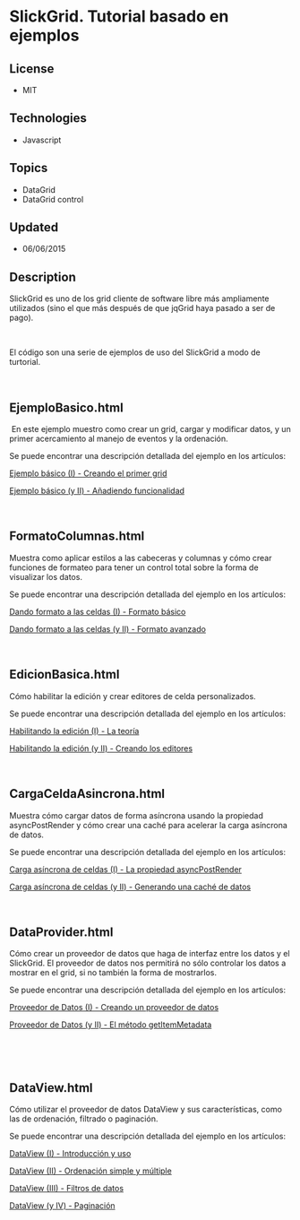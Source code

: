 # SlickGrid. Tutorial basado en ejemplos
## License
- MIT
## Technologies
- Javascript
## Topics
- DataGrid
- DataGrid control
## Updated
- 06/06/2015
## Description

<p>SlickGrid es uno de los grid cliente de software libre m&aacute;s ampliamente utilizados (sino el que m&aacute;s despu&eacute;s de que jqGrid haya pasado a ser de pago).</p>
<p>&nbsp;</p>
<p>El c&oacute;digo son una serie de ejemplos de uso del SlickGrid a modo de turtorial.</p>
<p>&nbsp;</p>
<h2>EjemploBasico.html</h2>
<p>&nbsp;En este ejemplo muestro como crear un grid, cargar y modificar datos, y un primer acercamiento al manejo de eventos y la ordenaci&oacute;n.</p>
<p>Se puede encontrar una descripci&oacute;n detallada del ejemplo en los art&iacute;culos:</p>
<p><a href="http://pildorasjs.blogspot.com/2015/06/slickgrid-empezando-ejemplo-basico.html" target="_blank">Ejemplo b&aacute;sico (I) - Creando el primer grid</a></p>
<p><a href="http://pildorasjs.blogspot.com/2015/06/slickgrid-basico-modificar-ordenar.html" target="_blank">Ejemplo b&aacute;sico (y II) - A&ntilde;adiendo funcionalidad</a></p>
<p>&nbsp;</p>
<h2>FormatoColumnas.html</h2>
<p>Muestra como aplicar estilos a las cabeceras y columnas y c&oacute;mo crear funciones de formateo para tener un control total sobre la forma de visualizar los datos.</p>
<p>Se puede encontrar una descripci&oacute;n detallada del ejemplo en los art&iacute;culos:</p>
<p><a href="http://pildorasjs.blogspot.com/2015/06/slickgrid-formato-basico-celdas.html" target="_blank">Dando formato a las celdas (I) - Formato b&aacute;sico</a></p>
<p><a href="http://pildorasjs.blogspot.com/2015/06/slickgrid-formato-celdas-formatter.html" target="_blank">Dando formato a las celdas (y II) - Formato avanzado</a></p>
<p>&nbsp;</p>
<h2>EdicionBasica.html</h2>
<p>C&oacute;mo habilitar la edici&oacute;n y crear editores de celda personalizados.</p>
<p>Se puede encontrar una descripci&oacute;n detallada del ejemplo en los art&iacute;culos:</p>
<p><a href="http://pildorasjs.blogspot.com/2015/06/slickgrid-habilitando-la-edicion.html" target="_blank">Habilitando la edici&oacute;n (I) - La teor&iacute;a</a></p>
<p><a href="http://pildorasjs.blogspot.com/2015/06/slickgrid-edicion-creando-editores.html" target="_blank">Habilitando la edici&oacute;n (y II) - Creando los editores</a></p>
<p>&nbsp;</p>
<h2>CargaCeldaAsincrona.html</h2>
<p>Muestra c&oacute;mo cargar datos de forma as&iacute;ncrona usando la propiedad asyncPostRender y c&oacute;mo crear una cach&eacute; para acelerar la carga as&iacute;ncrona de datos.</p>
<p>Se puede encontrar una descripci&oacute;n detallada del ejemplo en los art&iacute;culos:</p>
<p><a href="http://pildorasjs.blogspot.com/2015/06/slickgrid-carga-asincrona-asyncPostRender.html" target="_blank">Carga as&iacute;ncrona de celdas (I) - La propiedad asyncPostRender</a></p>
<p><a href="http://pildorasjs.blogspot.com/2015/06/slickgrid-carga-asincrona-cache.html" target="_blank">Carga as&iacute;ncrona de celdas (y II) - Generando una cach&eacute; de datos</a></p>
<p>&nbsp;</p>
<h2>DataProvider.html</h2>
<p>C&oacute;mo crear un proveedor de datos que haga de interfaz entre los datos y el SlickGrid. El proveedor de datos nos permitir&aacute; no s&oacute;lo controlar los datos a mostrar en el grid, si no tambi&eacute;n la forma de mostrarlos.</p>
<p>Se puede encontrar una descripci&oacute;n detallada del ejemplo en los art&iacute;culos:</p>
<p><a href="http://pildorasjs.blogspot.com/2015/06/slickgrid-proveedor-de-datos-dataview.html" target="_blank">Proveedor de Datos (I) - Creando un proveedor de datos</a></p>
<p><a href="http://pildorasjs.blogspot.com/2015/06/slickgrid-proveedor-datos-getItemMetadata.html" target="_blank">Proveedor de Datos (y II) - El m&eacute;todo getItemMetadata</a></p>
<p>&nbsp;</p>
<p>&nbsp;</p>
<h2>DataView.html</h2>
<p>C&oacute;mo utilizar el proveedor de datos DataView y sus caracter&iacute;sticas, como las de ordenaci&oacute;n, filtrado o paginaci&oacute;n.</p>
<p>Se puede encontrar una descripci&oacute;n detallada del ejemplo en los art&iacute;culos:</p>
<p><a href="http://pildorasjs.blogspot.com/2015/06/slickgrid-dataview-introduccion.html" target="_blank">DataView (I) - Introducci&oacute;n y uso</a></p>
<p><a href="http://pildorasjs.blogspot.com/2015/06/slickgrid-dataview-ordenacion.html" target="_blank">DataView (II) - Ordenaci&oacute;n simple y m&uacute;ltiple</a></p>
<p><a href="http://pildorasjs.blogspot.com/2015/06/slickgrid-dataview-filtros-de-datos.html" target="_blank">DataView (III)&nbsp;- Filtros de datos</a></p>
<p><a href="http://pildorasjs.blogspot.com/2015/06/slickgrid-dataview-y-paginacion.html" target="_blank">DataView (y IV) - Paginaci&oacute;n</a></p>
<p>&nbsp;</p>
<p>&nbsp;</p>
